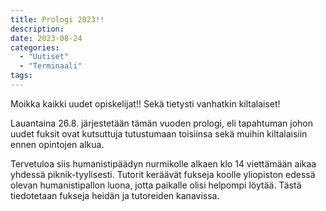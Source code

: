 ```yaml
---
title: Prologi 2023!!
description:
date: 2023-08-24
categories:
  - "Uutiset"
  - "Terminaali"
tags:
---
```


Moikka kaikki uudet opiskelijat!! Sekä tietysti vanhatkin kiltalaiset!

Lauantaina 26.8. järjestetään tämän vuoden prologi, eli tapahtuman johon uudet fuksit ovat kutsuttuja tutustumaan toisiinsa sekä muihin kiltalaisiin ennen opintojen alkua.

Tervetuloa siis humanistipäädyn nurmikolle alkaen klo 14 viettämään aikaa yhdessä piknik-tyylisesti. Tutorit keräävät fukseja koolle yliopiston edessä olevan humanistipallon luona, jotta paikalle olisi helpompi löytää. Tästä tiedotetaan fukseja heidän ja tutoreiden kanavissa.
